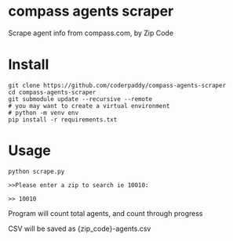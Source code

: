 # compass agents scraper
 Scrape agent info from compass.com, by Zip Code

# Install
 ```
 git clone https://github.com/coderpaddy/compass-agents-scraper
 cd compass-agents-scraper
 git submodule update --recursive --remote
 # you may want to create a virtual environment
 # python -m venv env
 pip install -r requirements.txt
 ```

# Usage
 ```
 python scrape.py

 >>Please enter a zip to search ie 10010:

 >> 10010
 ```

 Program will count total agents, and count through progress

 CSV will be saved as {zip_code}-agents.csv